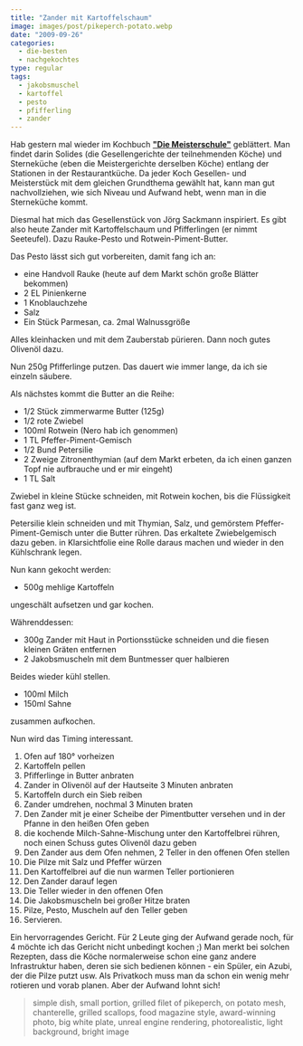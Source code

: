 ```yaml
---
title: "Zander mit Kartoffelschaum"
image: images/post/pikeperch-potato.webp
date: "2009-09-26"
categories: 
  - die-besten
  - nachgekochtes
type: regular
tags: 
  - jakobsmuschel
  - kartoffel
  - pesto
  - pfifferling
  - zander
---
```


Hab gestern mal wieder im Kochbuch **["Die Meisterschule"](http://www.amazon.de/Die-Meisterschule-Jeunes-Restaurateurs/dp/3833810882/ref=sr_1_1?ie=UTF8&s=books&qid=1253995758&sr=8-1)** geblättert. Man findet darin Solides (die Gesellengerichte der teilnehmenden Köche) und Sterneküche (eben die Meistergerichte derselben Köche) entlang der Stationen in der Restaurantküche. Da jeder Koch Gesellen- und Meisterstück mit dem gleichen Grundthema gewählt hat, kann man gut nachvollziehen, wie sich Niveau und Aufwand hebt, wenn man in die Sterneküche kommt.

Diesmal hat mich das Gesellenstück von Jörg Sackmann inspiriert. Es gibt also heute Zander mit Kartoffelschaum und Pfifferlingen (er nimmt Seeteufel). Dazu Rauke-Pesto und Rotwein-Piment-Butter.

Das Pesto lässt sich gut vorbereiten, damit fang ich an:

- eine Handvoll Rauke (heute auf dem Markt schön große Blätter bekommen)
- 2 EL Pinienkerne
- 1 Knoblauchzehe
- Salz
- Ein Stück Parmesan, ca. 2mal Walnussgröße

Alles kleinhacken und mit dem Zauberstab pürieren. Dann noch gutes Olivenöl dazu.

Nun 250g Pfifferlinge putzen. Das dauert wie immer lange, da ich sie einzeln säubere.

Als nächstes kommt die Butter an die Reihe:

- 1/2 Stück zimmerwarme Butter (125g)
- 1/2 rote Zwiebel
- 100ml Rotwein (Nero hab ich genommen)
- 1 TL Pfeffer-Piment-Gemisch
- 1/2 Bund Petersilie
- 2 Zweige Zitronenthymian (auf dem Markt erbeten, da ich einen ganzen Topf nie aufbrauche und er mir eingeht)
- 1 TL Salt

Zwiebel in kleine Stücke schneiden, mit Rotwein kochen, bis die Flüssigkeit fast ganz weg ist.

Petersilie klein schneiden und mit Thymian, Salz, und gemörstem Pfeffer-Piment-Gemisch unter die Butter rühren. Das erkaltete Zwiebelgemisch dazu geben. in Klarsichtfolie eine Rolle daraus machen und wieder in den Kühlschrank legen.

Nun kann gekocht werden:

- 500g mehlige Kartoffeln

ungeschält aufsetzen und gar kochen.

Währenddessen:

- 300g Zander mit Haut in Portionsstücke schneiden und die fiesen kleinen Gräten entfernen
- 2 Jakobsmuscheln mit dem Buntmesser quer halbieren

Beides wieder kühl stellen.

- 100ml Milch
- 150ml Sahne

zusammen aufkochen.

Nun wird das Timing interessant.

1. Ofen auf 180° vorheizen
2. Kartoffeln pellen
3. Pfifferlinge in Butter anbraten
4. Zander in Olivenöl auf der Hautseite 3 Minuten anbraten
5. Kartoffeln durch ein Sieb reiben
6. Zander umdrehen, nochmal 3 Minuten braten
7. Den Zander mit je einer Scheibe der Pimentbutter versehen und in der Pfanne in den heißen Ofen geben
8. die kochende Milch-Sahne-Mischung unter den Kartoffelbrei rühren, noch einen Schuss gutes Olivenöl dazu geben
9. Den Zander aus dem Ofen nehmen, 2 Teller in den offenen Ofen stellen
10. Die Pilze mit Salz und Pfeffer würzen
11. Den Kartoffelbrei auf die nun warmen Teller portionieren
12. Den Zander darauf legen
13. Die Teller wieder in den offenen Ofen
14. Die Jakobsmuscheln bei großer Hitze braten
15. Pilze, Pesto, Muscheln auf den Teller geben
16. Servieren.

Ein hervorragendes Gericht. Für 2 Leute ging der Aufwand gerade noch, für 4 möchte ich das Gericht nicht unbedingt kochen ;) Man merkt bei solchen Rezepten, dass die Köche normalerweise schon eine ganz andere Infrastruktur haben, deren sie sich bedienen können - ein Spüler, ein Azubi, der die Pilze putzt usw. Als Privatkoch muss man da schon ein wenig mehr rotieren und vorab planen. Aber der Aufwand lohnt sich!

> simple dish, small portion, grilled filet of pikeperch, on potato mesh, chanterelle, grilled scallops, food magazine style, award-winning photo, big white plate, unreal engine rendering, photorealistic, light background, bright image
